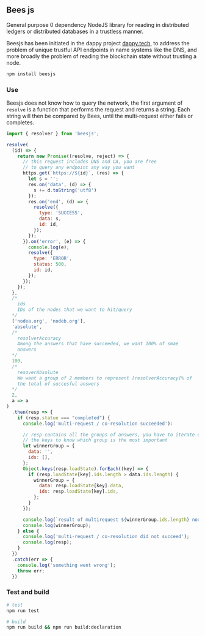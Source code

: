 ## Bees js

General purpose 0 dependency NodeJS library for reading in distributed ledgers or distributed databases in a trustless manner.

Beesjs has been initiated in the dappy project [dappy.tech](https://dappy.tech), to address the problem of unique trustful API endpoints in name systems like the DNS, and more broadly the problem of reading the blockchain state without trusting a node.

```bash
npm install beesjs
```

### Use

Beesjs does not know how to query the network, the first argument of `resolve` is a function that performs the request and returns a string. Each string will then be compared by Bees, until the multi-request either fails or completes.

```javascript
import { resolver } from 'beesjs';

resolve(
  (id) => {
    return new Promise((resolve, reject) => {
      // this request includes DNS and CA, you are free
      // to query any endpoint any way you want
      https.get(`https://${id}`, (res) => {
        let s = '';
        res.on('data', (d) => {
          s += d.toString('utf8')
        });
        res.on('end', (d) => {
          resolve({
            type: 'SUCCESS',
            data: s,
            id: id,
          });
        });
      }).on('error', (e) => {
        console.log(e);
        resolve({
          type: 'ERROR',
          status: 500,
          id: id,
        });
      });
    });
  },
  /*
    ids
    IDs of the nodes that we want to hit/query
  */
  ['nodea.org', 'nodeb.org'],
  'absolute',
  /*
    resolverAccuracy
    Among the answers that have succeeded, we want 100% of smae
    answers
  */
  100,
  /*
    resoverAbsolute
    We want a group of 2 members to represent [resolverAccuracy]% of
    the total of succesful answers
  */
  2,
  a => a
)
  .then(resp => {
    if (resp.statue === "completed") {
      console.log('multi-request / co-resolution succeeded'):

      // resp contains all the groups of answers, you have to iterate over
      // the keys to know which group is the most important
      let winnerGroup = {
        data: '',
        ids: [],
      };
      Object.keys(resp.loadState).forEach((key) => {
        if (resp.loadState[key].ids.length > data.ids.length) {
          winnerGroup = {
            data: resp.loadState[key].data,
            ids: resp.loadState[key].ids,
          };
        }
      });

      console.log(`result of multirequest ${winnerGroup.ids.length} nodes in winning group :`);
      console.log(winnerGroup);
    } else {
      console.log('multi-request / co-resolution did not succeed');
      console.log(resp);
    }
  })
  .catch(err => {
    console.log('something went wrong');
    throw err;
  })
```

### Test and build

```bash
# test
npm run test

# build
npm run build && npm run build:declaration
```